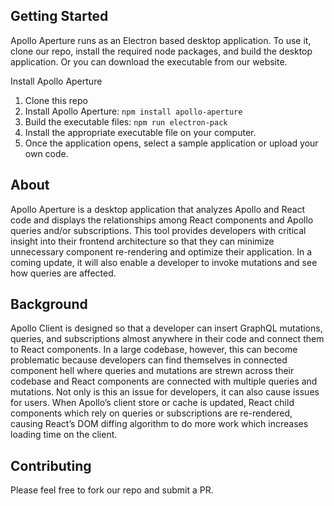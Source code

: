 ## Getting Started
Apollo Aperture runs as an Electron based desktop application. To use it, clone our repo, install the required node packages, and build the desktop application. Or you can download the executable from our website.  

Install Apollo Aperture
1. Clone this repo
1. Install Apollo Aperture: `npm install apollo-aperture`
2. Build the executable files: `npm run electron-pack`
3. Install the appropriate executable file on your computer.
4. Once the application opens, select a sample application or upload your own code.

## About
Apollo Aperture is a desktop application that analyzes Apollo and React code and displays the relationships among React components and Apollo queries and/or subscriptions. This tool provides developers with critical insight into their frontend architecture so that they can minimize unnecessary component re-rendering and optimize their application. In a coming update, it will also enable a developer to invoke mutations and see how queries are affected. 

## Background
Apollo Client is designed so that a developer can insert GraphQL mutations, queries, and subscriptions almost anywhere in their code and connect them to React components. In a large codebase, however, this can become problematic because developers can find themselves in connected component hell where queries and mutations are strewn across their codebase and React components are connected with multiple queries and mutations. Not only is this an issue for developers, it can also cause issues for users. When Apollo’s client store or cache is updated, React child components which rely on queries or subscriptions are re-rendered, causing React’s DOM diffing algorithm to do more work which increases loading time on the client.

## Contributing
Please feel free to fork our repo and submit a PR. 
